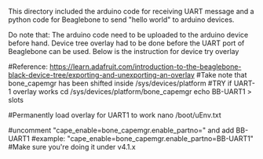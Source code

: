 This directory included the arduino code for receiving UART message and a python code for Beaglebone to send "hello world" to arduino devices.

Do note that:
The arduino code need to be uploaded to the arduino device before hand.
Device tree overlay had to be done before the UART port of Beaglebone can be used. Below is the instruction for device try overlay

#Reference: https://learn.adafruit.com/introduction-to-the-beaglebone-black-device-tree/exporting-and-unexporting-an-overlay
#Take note that bone_capemgr has been shifted inside /sys/devices/platform
#TRY if UART-1 overlay works
cd /sys/devices/platform/bone_capemgr
echo BB-UART1 > slots 


#Permanently load overlay for UART1 to work
nano /boot/uEnv.txt

#uncomment "cape_enable=bone_capemgr.enable_partno=" and add BB-UART1
#example: "cape_enable=bone_capemgr.enable_partno=BB-UART1"
#Make sure you're doing it under v4.1.x
